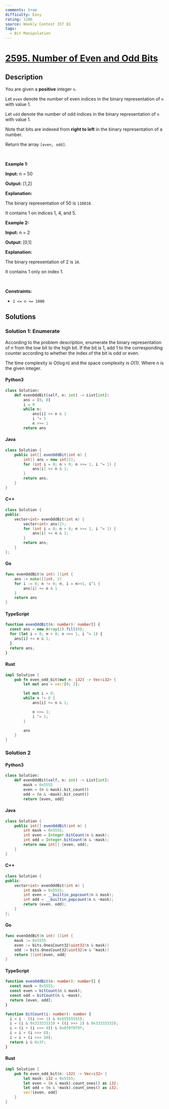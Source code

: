 ```yaml
---
comments: true
difficulty: Easy
rating: 1206
source: Weekly Contest 337 Q1
tags:
  - Bit Manipulation
---
```


<!-- problem:start -->

# [2595. Number of Even and Odd Bits](https://leetcode.com/problems/number-of-even-and-odd-bits)


## Description

<!-- description:start -->

<p>You are given a <strong>positive</strong> integer <code>n</code>.</p>

<p>Let <code>even</code> denote the number of even indices in the binary representation of <code>n</code> with value 1.</p>

<p>Let <code>odd</code> denote the number of odd indices in the binary representation of <code>n</code> with value 1.</p>

<p>Note that bits are indexed from <strong>right to left</strong> in the binary representation of a number.</p>

<p>Return the array <code>[even, odd]</code>.</p>

<p>&nbsp;</p>
<p><strong class="example">Example 1:</strong></p>

<div class="example-block">
<p><strong>Input:</strong> <span class="example-io">n = 50</span></p>

<p><strong>Output:</strong> <span class="example-io">[1,2]</span></p>

<p><strong>Explanation:</strong></p>

<p>The binary representation of 50 is <code>110010</code>.</p>

<p>It contains 1 on indices 1, 4, and 5.</p>
</div>

<p><strong class="example">Example 2:</strong></p>

<div class="example-block">
<p><strong>Input:</strong> <span class="example-io">n = 2</span></p>

<p><strong>Output:</strong> <span class="example-io">[0,1]</span></p>

<p><strong>Explanation:</strong></p>

<p>The binary representation of 2 is <code>10</code>.</p>

<p>It contains 1 only on index 1.</p>
</div>

<p>&nbsp;</p>
<p><strong>Constraints:</strong></p>

<ul>
	<li><code>1 &lt;= n &lt;= 1000</code></li>
</ul>

<!-- description:end -->

## Solutions

<!-- solution:start -->

### Solution 1: Enumerate

According to the problem description, enumerate the binary representation of $n$ from the low bit to the high bit. If the bit is $1$, add $1$ to the corresponding counter according to whether the index of the bit is odd or even.

The time complexity is $O(\log n)$ and the space complexity is $O(1)$. Where $n$ is the given integer.

<!-- tabs:start -->

#### Python3

```python
class Solution:
    def evenOddBit(self, n: int) -> List[int]:
        ans = [0, 0]
        i = 0
        while n:
            ans[i] += n & 1
            i ^= 1
            n >>= 1
        return ans
```

#### Java

```java
class Solution {
    public int[] evenOddBit(int n) {
        int[] ans = new int[2];
        for (int i = 0; n > 0; n >>= 1, i ^= 1) {
            ans[i] += n & 1;
        }
        return ans;
    }
}
```

#### C++

```cpp
class Solution {
public:
    vector<int> evenOddBit(int n) {
        vector<int> ans(2);
        for (int i = 0; n > 0; n >>= 1, i ^= 1) {
            ans[i] += n & 1;
        }
        return ans;
    }
};
```

#### Go

```go
func evenOddBit(n int) []int {
	ans := make([]int, 2)
	for i := 0; n != 0; n, i = n>>1, i^1 {
		ans[i] += n & 1
	}
	return ans
}
```

#### TypeScript

```ts
function evenOddBit(n: number): number[] {
  const ans = new Array(2).fill(0);
  for (let i = 0; n > 0; n >>= 1, i ^= 1) {
    ans[i] += n & 1;
  }
  return ans;
}
```

#### Rust

```rust
impl Solution {
    pub fn even_odd_bit(mut n: i32) -> Vec<i32> {
        let mut ans = vec![0; 2];

        let mut i = 0;
        while n != 0 {
            ans[i] += n & 1;

            n >>= 1;
            i ^= 1;
        }

        ans
    }
}
```

<!-- tabs:end -->

<!-- solution:end -->

<!-- solution:start -->

### Solution 2

<!-- tabs:start -->

#### Python3

```python
class Solution:
    def evenOddBit(self, n: int) -> List[int]:
        mask = 0x5555
        even = (n & mask).bit_count()
        odd = (n & ~mask).bit_count()
        return [even, odd]
```

#### Java

```java
class Solution {
    public int[] evenOddBit(int n) {
        int mask = 0x5555;
        int even = Integer.bitCount(n & mask);
        int odd = Integer.bitCount(n & ~mask);
        return new int[] {even, odd};
    }
}
```

#### C++

```cpp
class Solution {
public:
    vector<int> evenOddBit(int n) {
        int mask = 0x5555;
        int even = __builtin_popcount(n & mask);
        int odd = __builtin_popcount(n & ~mask);
        return {even, odd};
    }
};
```

#### Go

```go
func evenOddBit(n int) []int {
	mask := 0x5555
	even := bits.OnesCount32(uint32(n & mask))
	odd := bits.OnesCount32(uint32(n & ^mask))
	return []int{even, odd}
}
```

#### TypeScript

```ts
function evenOddBit(n: number): number[] {
  const mask = 0x5555;
  const even = bitCount(n & mask);
  const odd = bitCount(n & ~mask);
  return [even, odd];
}

function bitCount(i: number): number {
  i = i - ((i >>> 1) & 0x55555555);
  i = (i & 0x33333333) + ((i >>> 2) & 0x33333333);
  i = (i + (i >>> 4)) & 0x0f0f0f0f;
  i = i + (i >>> 8);
  i = i + (i >>> 16);
  return i & 0x3f;
}
```

#### Rust

```rust
impl Solution {
    pub fn even_odd_bit(n: i32) -> Vec<i32> {
        let mask: i32 = 0x5555;
        let even = (n & mask).count_ones() as i32;
        let odd = (n & !mask).count_ones() as i32;
        vec![even, odd]
    }
}
```

<!-- tabs:end -->

<!-- solution:end -->

<!-- problem:end -->
